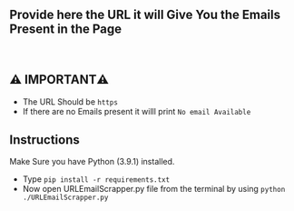## Provide here the URL it will Give You the Emails Present in the Page
<br>

## :warning: IMPORTANT:warning:

* The URL Should be  ```https```
* If there are no Emails present it willl print ```No email Available```

## Instructions

Make Sure you have Python (3.9.1)  installed. 

* Type ```pip install -r requirements.txt```
* Now open URLEmailScrapper.py file from the terminal by using ```python ./URLEmailScrapper.py```
<br>
